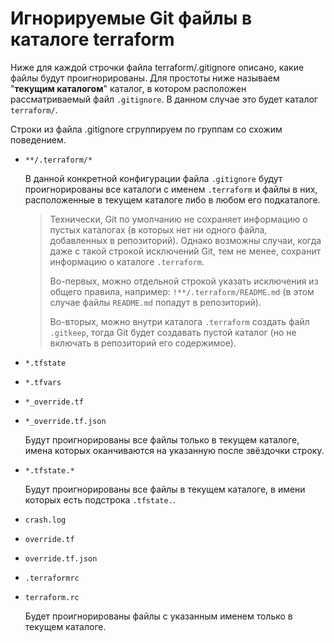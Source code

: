 # Игнорируемые Git файлы в каталоге terraform

Ниже для каждой строчки файла terraform/.gitignore описано, какие файлы будут проигнорированы. Для простоты ниже называем "**текущим каталогом**" каталог, в котором расположен рассматриваемый файл `.gitignore`. В данном случае это будет каталог `terraform/`.

Строки из файла .gitignore сгруппируем по группам со схожим поведением.

- `**/.terraform/*`

    В данной конкретной конфигурации файла `.gitignore` будут проигнорированы все каталоги с именем `.terraform` и файлы в них, расположенные в текущем каталоге либо в любом его подкаталоге.

    > Технически, Git по умолчанию не сохраняет информацию о пустых каталогах (в которых нет ни одного файла, добавленных в репозиторий). Однако возможны случаи, когда даже с такой строкой исключений Git, тем не менее, сохранит информацию о каталоге `.terraform`.
    >
    > Во-первых, можно отдельной строкой указать исключения из общего правила, например: `!**/.terraform/README.md` (в этом случае файлы `README.md` попадут в репозиторий).
    >
    > Во-вторых, можно внутри каталога `.terraform` создать файл `.gitkeep`, тогда Git будет создавать пустой каталог (но не включать в репозиторий его содержимое).

- `*.tfstate`
- `*.tfvars`
- `*_override.tf`
- `*_override.tf.json`

    Будут проигнорированы все файлы только в текущем каталоге, имена которых оканчиваются на указанную после звёздочки строку.

- `*.tfstate.*`

    Будут проигнорированы все файлы в текущем каталоге, в имени которых есть подстрока `.tfstate.`.

- `crash.log`
- `override.tf`
- `override.tf.json`
- `.terraformrc`
- `terraform.rc`

    Будет проигнорированы файлы с указанным именем только в текущем каталоге.
